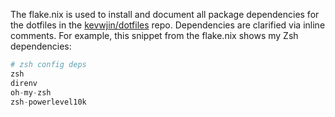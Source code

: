 The flake.nix is used to install and document all package dependencies for the dotfiles in the [kevwjin/dotfiles](https://github.com/kevwjin/dotfiles) repo. Dependencies are clarified via inline comments. For example, this snippet from the flake.nix shows my Zsh dependencies:
```flake.nix
# zsh config deps
zsh
direnv
oh-my-zsh
zsh-powerlevel10k
```
